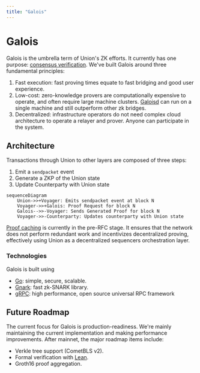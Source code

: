 ```yaml
---
title: "Galois"
---
```


# Galois

Galois is the umbrella term of Union's ZK efforts. It currently has one purpose: [consensus verification](../concepts/consensus-verification). We've built Galois around three fundamental principles:

1. Fast execution: fast proving times equate to fast bridging and good user experience.
2. Low-cost: zero-knowledge provers are computationally expensive to operate, and often require large machine clusters. [Galoisd](https://github.com/unionlabs/union/blob/main/uniond/README.md) can run on a single machine and still outperform other zk bridges.
3. Decentralized: infrastructure operators do not need complex cloud architecture to operate a relayer and prover. Anyone can participate in the system.

## Architecture

Transactions through Union to other layers are composed of three steps:

1. Emit a `sendpacket` event
2. Generate a ZKP of the Union state
3. Update Counterparty with Union state

```mermaid
sequenceDiagram
    Union->>+Voyager: Emits sendpacket event at block N
    Voyager->>+Galois: Proof Request for block N
    Galois-->>-Voyager: Sends Generated Proof for block N
    Voyager->>-Counterparty: Updates counterparty with Union state
```

[Proof caching](https://github.com/unionlabs/union/discussions/41) is currently in the pre-RFC stage. It ensures that the network does not perform redundant work and incentivizes decentralized proving, effectively using Union as a decentralized sequencers orchestration layer.

### Technologies

Galois is built using

- [Go](https://go.dev/): simple, secure, scalable.
- [Gnark](https://github.com/ConsenSys/gnark): fast zk-SNARK library.
- [gRPC](https://grpc.io/): high performance, open source universal RPC framework

## Future Roadmap

The current focus for Galois is production-readiness. We're mainly maintaining the current implementation and making performance improvements. After mainnet, the major roadmap items include:

- Verkle tree support (CometBLS v2).
- Formal verification with [Lean](https://leanprover.github.io/).
- Groth16 proof aggregation.
